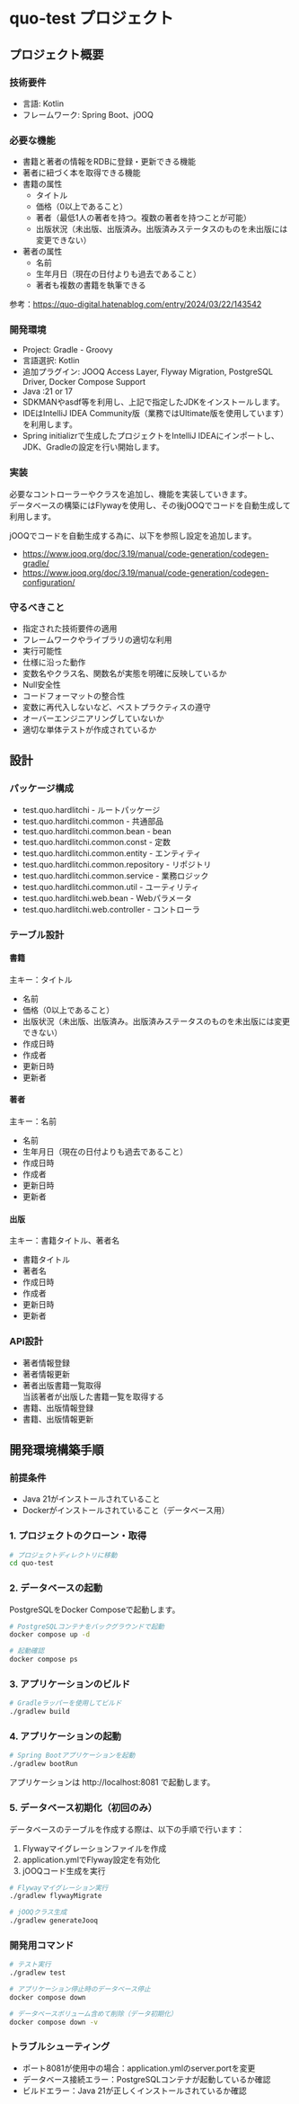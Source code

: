 # quo-test プロジェクト

## プロジェクト概要
### 技術要件
- 言語: Kotlin
- フレームワーク: Spring Boot、jOOQ

### 必要な機能
- 書籍と著者の情報をRDBに登録・更新できる機能
- 著者に紐づく本を取得できる機能
- 書籍の属性
  * タイトル
  * 価格（0以上であること）
  * 著者（最低1人の著者を持つ。複数の著者を持つことが可能）
  * 出版状況（未出版、出版済み。出版済みステータスのものを未出版には変更できない）
- 著者の属性
  * 名前
  * 生年月日（現在の日付よりも過去であること）
  * 著者も複数の書籍を執筆できる

参考：https://quo-digital.hatenablog.com/entry/2024/03/22/143542

### 開発環境
- Project: Gradle - Groovy
- 言語選択: Kotlin
- 追加プラグイン: JOOQ Access Layer, Flyway Migration, PostgreSQL Driver, Docker Compose Support
- Java :21 or 17
- SDKMANやasdf等を利用し、上記で指定したJDKをインストールします。
- IDEはIntelliJ IDEA Community版（業務ではUltimate版を使用しています）を利用します。
- Spring initializr️で生成したプロジェクトをIntelliJ IDEAにインポートし、JDK、Gradleの設定を行い開始します。

### 実装
必要なコントローラーやクラスを追加し、機能を実装していきます。  
データベースの構築にはFlywayを使用し、その後jOOQでコードを自動生成して利用します。

jOOQでコードを自動生成する為に、以下を参照し設定を追加します。
- https://www.jooq.org/doc/3.19/manual/code-generation/codegen-gradle/
- https://www.jooq.org/doc/3.19/manual/code-generation/codegen-configuration/

### 守るべきこと
- 指定された技術要件の適用
- フレームワークやライブラリの適切な利用
- 実行可能性
- 仕様に沿った動作
- 変数名やクラス名、関数名が実態を明確に反映しているか
- Null安全性
- コードフォーマットの整合性
- 変数に再代入しないなど、ベストプラクティスの遵守
- オーバーエンジニアリングしていないか
- 適切な単体テストが作成されているか


## 設計
### パッケージ構成
- test.quo.hardlitchi - ルートパッケージ
- test.quo.hardlitchi.common - 共通部品
- test.quo.hardlitchi.common.bean - bean
- test.quo.hardlitchi.common.const - 定数
- test.quo.hardlitchi.common.entity - エンティティ
- test.quo.hardlitchi.common.repository - リポジトリ
- test.quo.hardlitchi.common.service - 業務ロジック
- test.quo.hardlitchi.common.util - ユーティリティ
- test.quo.hardlitchi.web.bean - Webパラメータ
- test.quo.hardlitchi.web.controller - コントローラ

### テーブル設計
#### 書籍
主キー：タイトル
- 名前
- 価格（0以上であること）
- 出版状況（未出版、出版済み。出版済みステータスのものを未出版には変更できない）
- 作成日時
- 作成者
- 更新日時
- 更新者

#### 著者
主キー：名前
- 名前
- 生年月日（現在の日付よりも過去であること）
- 作成日時
- 作成者
- 更新日時
- 更新者

#### 出版
主キー：書籍タイトル、著者名
- 書籍タイトル
- 著者名
- 作成日時
- 作成者
- 更新日時
- 更新者

### API設計
- 著者情報登録
- 著者情報更新
- 著者出版書籍一覧取得  
  当該著者が出版した書籍一覧を取得する
- 書籍、出版情報登録
- 書籍、出版情報更新

## 開発環境構築手順

### 前提条件
- Java 21がインストールされていること
- Dockerがインストールされていること（データベース用）

### 1. プロジェクトのクローン・取得
```bash
# プロジェクトディレクトリに移動
cd quo-test
```

### 2. データベースの起動
PostgreSQLをDocker Composeで起動します。
```bash
# PostgreSQLコンテナをバックグラウンドで起動
docker compose up -d

# 起動確認
docker compose ps
```

### 3. アプリケーションのビルド
```bash
# Gradleラッパーを使用してビルド
./gradlew build
```

### 4. アプリケーションの起動
```bash
# Spring Bootアプリケーションを起動
./gradlew bootRun
```

アプリケーションは http://localhost:8081 で起動します。

### 5. データベース初期化（初回のみ）
データベースのテーブルを作成する際は、以下の手順で行います：

1. Flywayマイグレーションファイルを作成
2. application.ymlでFlyway設定を有効化
3. jOOQコード生成を実行

```bash
# Flywayマイグレーション実行
./gradlew flywayMigrate

# jOOQクラス生成
./gradlew generateJooq
```

### 開発用コマンド
```bash
# テスト実行
./gradlew test

# アプリケーション停止時のデータベース停止
docker compose down

# データベースボリューム含めて削除（データ初期化）
docker compose down -v
```

### トラブルシューティング
- ポート8081が使用中の場合：application.ymlのserver.portを変更
- データベース接続エラー：PostgreSQLコンテナが起動しているか確認
- ビルドエラー：Java 21が正しくインストールされているか確認
